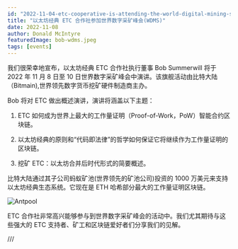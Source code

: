 ```yaml
---
id: "2022-11-04-etc-cooperative-is-attending-the-world-digital-mining-summit-wdms-cn"
title: "以太坊经典 ETC 合作社参加世界数字采矿峰会(WDMS)"
date: 2022-11-08
author: Donald McIntyre
featuredImage: bob-wdms.jpeg
tags: [events]
---
```


我们很荣幸地宣布，以太坊经典 ETC 合作社执行董事 Bob Summerwill 将于 2022 年 11 月 8 日至 10 日世界数字采矿峰会中演讲。该旗舰活动由比特大陆（Bitmain),世界领先数字货币挖矿硬件制造商主办。

Bob 将对 ETC 做出概述演讲，演讲将涵盖以下主题：

1. ETC 如何成为世界上最大的工作量证明（Proof-of-Work，PoW）智能合约区块链。

2. 以太坊经典的原则和“代码即法律”的哲学如何保证它将继续作为工作量证明的区块链。

3. 挖矿 ETC：以太坊合并后时代形式的简要概述。

比特大陆通过其子公司蚂蚁矿池(世界领先的矿池公司)投资的 1000 万美元来支持以太坊经典生态系统。它现在是 ETH 哈希部分最大的工作量证明区块链。

![Antpool](/bob_antpool.jpg)

ETC 合作社非常高兴能够参与到世界数字采矿峰会的活动中。我们尤其期待与这些强大的 ETC 支持者、矿工和区块链爱好者们分享我们的见解。

///

